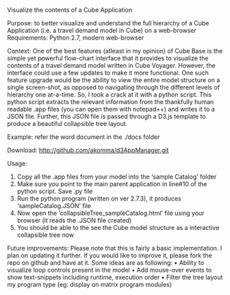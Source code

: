 Visualize the contents of a Cube Application

Purpose: to better visualize and understand the full hierarchy of a Cube Application (i.e. a travel demand model in Cube) on a web-browser
Requirements: Python 2.7, modern web-browser 

Context: One of the best features (atleast in my opinion) of Cube Base is the simple yet powerful flow-chart interface that it provides to visualize the contents of a travel demand model written in Cube Voyager. However, the interface could use a few updates to make it more functional. One such feature upgrade would be the ability to view the entire model structure on a single screen-shot, as opposed to navigating through the different levels of hierarchy one at-a-time. 
So, I took a crack at it with a python script. This python script extracts the relevant information from the thankfully human readable .app files (you can open them with notepad++) and writes it to a JSON file. Further, this JSON file is passed through a D3.js template to produce a beautiful collapsible tree layout. 

Example:
refer the word document in the ./docs folder
 
Download: http://github.com/akomma/d3AppManager.git

Usage: 

1.  Copy all the .app files from your model into the ‘sample Catalog’ folder
2.	Make sure you point to the main parent application in line#10 of the python script. Save .py file
3.	Run the python program (written on ver 2.7.3), it produces ‘sampleCatalog.JSON’ file
4.	Now open the ‘collapsibleTree_sampleCatalog.html’ file using your browser (it reads the .JSON file created)
5.	You should be able to the see the Cube model structure as a interactive collapsible tree now

Future improvements: Please note that this is fairly a basic implementation. I plan on updating it further. If you would like to improve it, please fork the repo on github and have at it. Some ideas are as following:
•	Ability to visualize loop controls present in the model
•	Add mouse-over events to show text-snippets including runtime, execution order
•	Filter the tree layout my program type (eg: display on matrix program modules)
